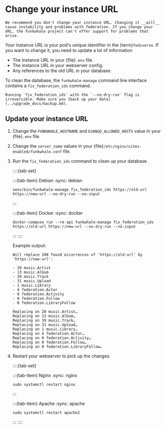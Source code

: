 # Change your instance URL

```{danger}
We recommend you don't change your instance URL. Changing it __will__ cause instability and problems with federation. If you change your URL, the Funkwhale project can't offer support for problems that arise.
```

Your instance URL is your pod's unique identifier in the {term}`fediverse`. If you want to change it, you need to update a lot of information

- The instance URL in your {file}`.env` file.
- The instance URL in your webserver config.
- Any references to the old URL in your database.

To clean the database, the `funkwhale-manage` command line interface contains a `fix_federation_ids` command.

```{warning}
Running `fix_federation_ids` with the `--no-dry-run` flag is irreversible. Make sure you [back up your data](../upgrade_docs/backup.md).
```

## Update your instance URL

1. Change the `FUNKWHALE_HOSTNAME` and `DJANGO_ALLOWED_HOSTS` value in your {file}`.env` file.
2. Change the `server_name` values in your {file}`/etc/nginx/sites-enabled/funkwhale.conf` file.
3. Run the `fix_federation_ids` command to clean up your database.

   ::::{tab-set}

   :::{tab-item} Debian
   :sync: debian

   ```{code-block} sh
   venv/bin/funkwhale-manage fix_federation_ids https://old-url https://new-url --no-dry-run --no-input
   ```

   :::

   :::{tab-item} Docker
   :sync: docker

   ```{code-block} sh
   docker-compose run --rm api funkwhale-manage fix_federation_ids https://old-url https://new-url --no-dry-run --no-input
   ```

   :::
   ::::

   Example output:

   ```{code-block} text
   Will replace 108 found occurrences of 'https://old-url' by 'https://new-url':

   - 20 music.Artist
   - 13 music.Album
   - 39 music.Track
   - 31 music.Upload
   - 1 music.Library
   - 4 federation.Actor
   - 0 federation.Activity
   - 0 federation.Follow
   - 0 federation.LibraryFollow

   Replacing on 20 music.Artist…
   Replacing on 13 music.Album…
   Replacing on 39 music.Track…
   Replacing on 31 music.Upload…
   Replacing on 1 music.Library…
   Replacing on 4 federation.Actor…
   Replacing on 0 federation.Activity…
   Replacing on 0 federation.Follow…
   Replacing on 0 federation.LibraryFollow…
   ```

4. Restart your webserver to pick up the changes.

   ::::{tab-set}

   :::{tab-item} Nginx
   :sync: nginx

   ```{code-block} sh
   sudo systemctl restart nginx
   ```

   :::

   :::{tab-item} Apache
   :sync: apache

   ```{code-block} sh
   sudo systemctl restart apache2
   ```

   :::
   ::::
